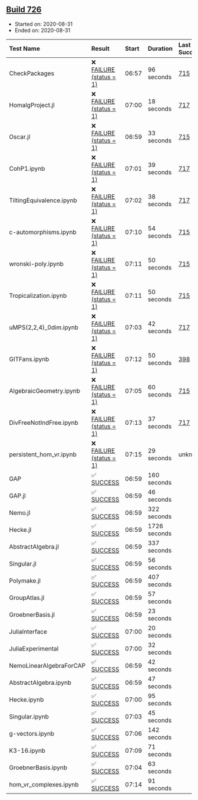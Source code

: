 ## [Build 726](https://oscarci.mathematik.uni-kl.de/job/oscar-stable/726/)

* Started on: 2020-08-31
* Ended on: 2020-08-31

| Test Name    | Result | Start | Duration | Last Success | First Failure |
|:-------------|:-------|:------|:---------|:-------------|:--------------|
| CheckPackages | ❌ [FAILURE (status = 1)](https://oscarci.mathematik.uni-kl.de/job/oscar-stable/726/artifact/logs/build-726/CheckPackages.log) | 06:57 | 96 seconds | [715](https://oscarci.mathematik.uni-kl.de/job/oscar-stable/715/) | [716](https://oscarci.mathematik.uni-kl.de/job/oscar-stable/716/) |
| HomalgProject.jl | ❌ [FAILURE (status = 1)](https://oscarci.mathematik.uni-kl.de/job/oscar-stable/726/artifact/logs/build-726/HomalgProject.jl.log) | 07:00 | 18 seconds | [717](https://oscarci.mathematik.uni-kl.de/job/oscar-stable/717/) | [718](https://oscarci.mathematik.uni-kl.de/job/oscar-stable/718/) |
| Oscar.jl | ❌ [FAILURE (status = 1)](https://oscarci.mathematik.uni-kl.de/job/oscar-stable/726/artifact/logs/build-726/Oscar.jl.log) | 06:59 | 33 seconds | [715](https://oscarci.mathematik.uni-kl.de/job/oscar-stable/715/) | [716](https://oscarci.mathematik.uni-kl.de/job/oscar-stable/716/) |
| CohP1.ipynb | ❌ [FAILURE (status = 1)](https://oscarci.mathematik.uni-kl.de/job/oscar-stable/726/artifact/logs/build-726/CohP1.ipynb.log) | 07:01 | 39 seconds | [717](https://oscarci.mathematik.uni-kl.de/job/oscar-stable/717/) | [718](https://oscarci.mathematik.uni-kl.de/job/oscar-stable/718/) |
| TiltingEquivalence.ipynb | ❌ [FAILURE (status = 1)](https://oscarci.mathematik.uni-kl.de/job/oscar-stable/726/artifact/logs/build-726/TiltingEquivalence.ipynb.log) | 07:02 | 38 seconds | [717](https://oscarci.mathematik.uni-kl.de/job/oscar-stable/717/) | [718](https://oscarci.mathematik.uni-kl.de/job/oscar-stable/718/) |
| c-automorphisms.ipynb | ❌ [FAILURE (status = 1)](https://oscarci.mathematik.uni-kl.de/job/oscar-stable/726/artifact/logs/build-726/c-automorphisms.ipynb.log) | 07:10 | 54 seconds | [715](https://oscarci.mathematik.uni-kl.de/job/oscar-stable/715/) | [716](https://oscarci.mathematik.uni-kl.de/job/oscar-stable/716/) |
| wronski-poly.ipynb | ❌ [FAILURE (status = 1)](https://oscarci.mathematik.uni-kl.de/job/oscar-stable/726/artifact/logs/build-726/wronski-poly.ipynb.log) | 07:11 | 50 seconds | [715](https://oscarci.mathematik.uni-kl.de/job/oscar-stable/715/) | [716](https://oscarci.mathematik.uni-kl.de/job/oscar-stable/716/) |
| Tropicalization.ipynb | ❌ [FAILURE (status = 1)](https://oscarci.mathematik.uni-kl.de/job/oscar-stable/726/artifact/logs/build-726/Tropicalization.ipynb.log) | 07:11 | 50 seconds | [715](https://oscarci.mathematik.uni-kl.de/job/oscar-stable/715/) | [716](https://oscarci.mathematik.uni-kl.de/job/oscar-stable/716/) |
| uMPS(2,2,4)_0dim.ipynb | ❌ [FAILURE (status = 1)](https://oscarci.mathematik.uni-kl.de/job/oscar-stable/726/artifact/logs/build-726/uMPS-2-2-4-_0dim.ipynb.log) | 07:03 | 42 seconds | [717](https://oscarci.mathematik.uni-kl.de/job/oscar-stable/717/) | [718](https://oscarci.mathematik.uni-kl.de/job/oscar-stable/718/) |
| GITFans.ipynb | ❌ [FAILURE (status = 1)](https://oscarci.mathematik.uni-kl.de/job/oscar-stable/726/artifact/logs/build-726/GITFans.ipynb.log) | 07:12 | 50 seconds | [398](https://oscarci.mathematik.uni-kl.de/job/oscar-stable/398/) | [399](https://oscarci.mathematik.uni-kl.de/job/oscar-stable/399/) |
| AlgebraicGeometry.ipynb | ❌ [FAILURE (status = 1)](https://oscarci.mathematik.uni-kl.de/job/oscar-stable/726/artifact/logs/build-726/AlgebraicGeometry.ipynb.log) | 07:05 | 60 seconds | [715](https://oscarci.mathematik.uni-kl.de/job/oscar-stable/715/) | [716](https://oscarci.mathematik.uni-kl.de/job/oscar-stable/716/) |
| DivFreeNotIndFree.ipynb | ❌ [FAILURE (status = 1)](https://oscarci.mathematik.uni-kl.de/job/oscar-stable/726/artifact/logs/build-726/DivFreeNotIndFree.ipynb.log) | 07:13 | 37 seconds | [717](https://oscarci.mathematik.uni-kl.de/job/oscar-stable/717/) | [718](https://oscarci.mathematik.uni-kl.de/job/oscar-stable/718/) |
| persistent_hom_vr.ipynb | ❌ [FAILURE (status = 1)](https://oscarci.mathematik.uni-kl.de/job/oscar-stable/726/artifact/logs/build-726/persistent_hom_vr.ipynb.log) | 07:15 | 29 seconds | unknown | unknown |
| GAP | ✅ [SUCCESS](https://oscarci.mathematik.uni-kl.de/job/oscar-stable/726/artifact/logs/build-726/GAP.log) | 06:59 | 160 seconds |  |  |
| GAP.jl | ✅ [SUCCESS](https://oscarci.mathematik.uni-kl.de/job/oscar-stable/726/artifact/logs/build-726/GAP.jl.log) | 06:59 | 46 seconds |  |  |
| Nemo.jl | ✅ [SUCCESS](https://oscarci.mathematik.uni-kl.de/job/oscar-stable/726/artifact/logs/build-726/Nemo.jl.log) | 06:59 | 322 seconds |  |  |
| Hecke.jl | ✅ [SUCCESS](https://oscarci.mathematik.uni-kl.de/job/oscar-stable/726/artifact/logs/build-726/Hecke.jl.log) | 06:59 | 1726 seconds |  |  |
| AbstractAlgebra.jl | ✅ [SUCCESS](https://oscarci.mathematik.uni-kl.de/job/oscar-stable/726/artifact/logs/build-726/AbstractAlgebra.jl.log) | 06:59 | 337 seconds |  |  |
| Singular.jl | ✅ [SUCCESS](https://oscarci.mathematik.uni-kl.de/job/oscar-stable/726/artifact/logs/build-726/Singular.jl.log) | 06:59 | 56 seconds |  |  |
| Polymake.jl | ✅ [SUCCESS](https://oscarci.mathematik.uni-kl.de/job/oscar-stable/726/artifact/logs/build-726/Polymake.jl.log) | 06:59 | 407 seconds |  |  |
| GroupAtlas.jl | ✅ [SUCCESS](https://oscarci.mathematik.uni-kl.de/job/oscar-stable/726/artifact/logs/build-726/GroupAtlas.jl.log) | 06:59 | 57 seconds |  |  |
| GroebnerBasis.jl | ✅ [SUCCESS](https://oscarci.mathematik.uni-kl.de/job/oscar-stable/726/artifact/logs/build-726/GroebnerBasis.jl.log) | 06:59 | 23 seconds |  |  |
| JuliaInterface | ✅ [SUCCESS](https://oscarci.mathematik.uni-kl.de/job/oscar-stable/726/artifact/logs/build-726/JuliaInterface.log) | 07:00 | 20 seconds |  |  |
| JuliaExperimental | ✅ [SUCCESS](https://oscarci.mathematik.uni-kl.de/job/oscar-stable/726/artifact/logs/build-726/JuliaExperimental.log) | 07:00 | 32 seconds |  |  |
| NemoLinearAlgebraForCAP | ✅ [SUCCESS](https://oscarci.mathematik.uni-kl.de/job/oscar-stable/726/artifact/logs/build-726/NemoLinearAlgebraForCAP.log) | 06:59 | 42 seconds |  |  |
| AbstractAlgebra.ipynb | ✅ [SUCCESS](https://oscarci.mathematik.uni-kl.de/job/oscar-stable/726/artifact/logs/build-726/AbstractAlgebra.ipynb.log) | 06:59 | 47 seconds |  |  |
| Hecke.ipynb | ✅ [SUCCESS](https://oscarci.mathematik.uni-kl.de/job/oscar-stable/726/artifact/logs/build-726/Hecke.ipynb.log) | 07:00 | 95 seconds |  |  |
| Singular.ipynb | ✅ [SUCCESS](https://oscarci.mathematik.uni-kl.de/job/oscar-stable/726/artifact/logs/build-726/Singular.ipynb.log) | 07:03 | 45 seconds |  |  |
| g-vectors.ipynb | ✅ [SUCCESS](https://oscarci.mathematik.uni-kl.de/job/oscar-stable/726/artifact/logs/build-726/g-vectors.ipynb.log) | 07:06 | 142 seconds |  |  |
| K3-16.ipynb | ✅ [SUCCESS](https://oscarci.mathematik.uni-kl.de/job/oscar-stable/726/artifact/logs/build-726/K3-16.ipynb.log) | 07:09 | 71 seconds |  |  |
| GroebnerBasis.ipynb | ✅ [SUCCESS](https://oscarci.mathematik.uni-kl.de/job/oscar-stable/726/artifact/logs/build-726/GroebnerBasis.ipynb.log) | 07:04 | 63 seconds |  |  |
| hom_vr_complexes.ipynb | ✅ [SUCCESS](https://oscarci.mathematik.uni-kl.de/job/oscar-stable/726/artifact/logs/build-726/hom_vr_complexes.ipynb.log) | 07:14 | 91 seconds |  |  |
